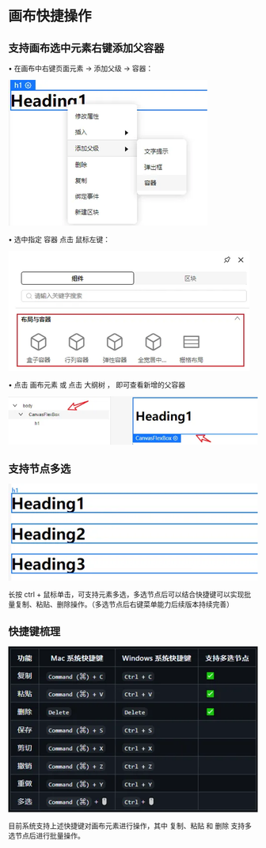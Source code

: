 # 画布快捷操作

## 支持画布选中元素右键添加父容器

• 在画布中右键页面元素 -> 添加父级 -> 容器：

![canvas-shortcuts-1](./imgs/canvas-shortcuts-1.png)

• 选中指定 容器 点击 鼠标左键：

![canvas-shortcuts-2](./imgs/canvas-shortcuts-2.png)

• 点击 画布元素 或 点击 大纲树 ， 即可查看新增的父容器

![canvas-shortcuts-3](./imgs/canvas-shortcuts-3.png)

## 支持节点多选

![canvas-shortcuts-4](./imgs/canvas-shortcuts-4.png)

长按 ctrl + 鼠标单击，可支持元素多选，多选节点后可以结合快捷键可以实现批量复制、粘贴、删除操作。（多选节点后右键菜单能力后续版本持续完善）

## 快捷键梳理

![canvas-shortcuts-5](./imgs/canvas-shortcuts-5.png)

目前系统支持上述快捷键对画布元素进行操作，其中 复制、粘贴 和 删除 支持多选节点后进行批量操作。
